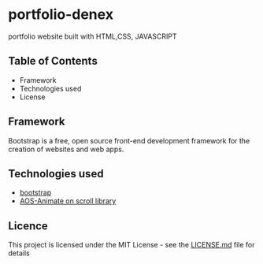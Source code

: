 

# portfolio-denex

 portfolio website built with HTML,CSS, JAVASCRIPT

## Table of Contents

- Framework
- Technologies used
- License



## Framework

Bootstrap is a free, open source front-end development framework for the creation of websites and web apps.

## Technologies used

- [bootstrap](https://getbootstrap.com/)
- [AOS-Animate on scroll library](https://michalsnik.github.io/aos/)

## Licence

This project is licensed under the MIT License - see the [LICENSE.md](LICENSE.md) file for details


